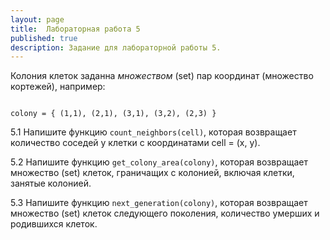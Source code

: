```yaml
---
layout: page
title:  Лабораторная работа 5
published: true
description: Задание для лабораторной работы 5.
---
```


Колония клеток заданна *множеством* (set) пар координат (множество кортежей), например:
~~~

colony = { (1,1), (2,1), (3,1), (3,2), (2,3) }  

~~~

5.1 Напишите функцию `count_neighbors(cell)`, которая возвращает количество соседей у клетки с координатами cell = (x, y).

5.2 Напишите функцию `get_colony_area(colony)`, которая возвращает множество (set) клеток, граничащих с колонией, включая клетки, занятые колонией.

5.3 Напишите функцию `next_generation(colony)`, которая возвращает множество (set) клеток следующего поколения, количество умерших и родившихся клеток.
